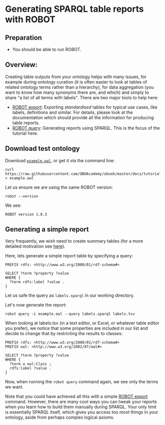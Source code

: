 # Generating SPARQL table reports with ROBOT

## Preparation

- You should be able to run ROBOT.

## Overview:

Creating table outputs from your ontology helps with many issues, for example during ontology curation (it is often easier to look at tables of related ontology terms rather than a hierarchy), for data aggregation (you want to know how many synonyms there are, and which) and simply to share "a list of all terms with labels". There are two major tools to help here:

- [ROBOT export](http://robot.obolibrary.org/export): Exporting _standardised_ tables for typical use cases, like labels, definitions and similar. For details, please look at the documentation which should provide all the information for producing table reports.
- [ROBOT query](http://robot.obolibrary.org/query): Generating reports using SPARQL. This is the focus of the tutorial here.

## Download test ontology

Download [`example.owl`](robot_tutorial_qc/example.owl), or get it via the command line:

```
curl https://raw.githubusercontent.com/OBOAcademy/obook/master/docs/tutorial/robot_tutorial_qc/example.owl > example.owl
```

Let us ensure we are using the same ROBOT version:

```
robot --version
```

We see:

```
ROBOT version 1.8.3
```

## Generating a simple report

Very frequently, we wish need to create summary tables (for a more detailed motivation see [here](sparql.md)).

Here, lets generate a simple report table by specifying a query:

```
PREFIX rdfs: <http://www.w3.org/2000/01/rdf-schema#>

SELECT ?term ?property ?value
WHERE {
  ?term rdfs:label ?value .
}
```

Let us safe the query as `labels.sparql` in our working directory.

Let's now generate the report:

```
robot query -i example.owl --query labels.sparql labels.tsv
```

When looking at labels.tsv (in a text editor, or Excel, or whatever table editor you prefer), we notice that some properties are included in our list and decide to change that by restricting the results to classes:

```
PREFIX rdfs: <http://www.w3.org/2000/01/rdf-schema#>
PREFIX owl: <http://www.w3.org/2002/07/owl#>

SELECT ?term ?property ?value
WHERE {
  ?term a owl:Class ;
  rdfs:label ?value .
}
```

Now, when running the `robot query` command again, we see only the terms we want.

Note that you could have achieved all this with a simple [ROBOT export](http://robot.obolibrary.org/export) command. However, there are many cool ways you can tweak your reports when you learn how to build them manually during SPARQL. Your only limit is essentially SPARQL itself, which gives you access too most things in your ontology, aside from perhaps complex logical axioms.
